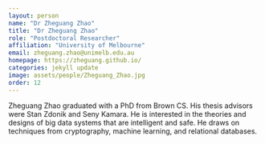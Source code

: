 ```yaml
---
layout: person
name: "Dr Zheguang Zhao"
title: "Dr Zheguang Zhao"
role: "Postdoctoral Researcher"
affiliation: "University of Melbourne"
email: zheguang.zhao@unimelb.edu.au
homepage: https://zheguang.github.io/
categories: jekyll update
image: assets/people/Zheguang_Zhao.jpg
order: 12
---
```


Zheguang Zhao graduated with a PhD from Brown CS. His thesis advisors were Stan Zdonik and Seny Kamara. He is interested in the theories and designs of big data systems that are intelligent and safe. He draws on techniques from cryptography, machine learning, and relational databases.
